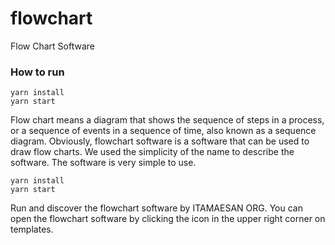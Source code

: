# flowchart
Flow Chart Software

### How to run
```
yarn install
yarn start
```

Flow chart means a diagram that shows the sequence of steps in a process, or a sequence of events in a sequence of time, also known as a sequence diagram.
Obviously, flowchart software is a software that can be used to draw flow charts.
We used the simplicity of the name to describe the software. The software is very simple to use.

```
yarn install
yarn start
```

Run and discover the flowchart software by ITAMAESAN ORG. You can open the flowchart software by clicking the icon in the upper right corner on templates.